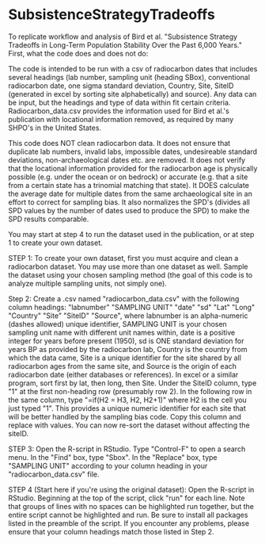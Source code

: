 # SubsistenceStrategyTradeoffs

To replicate workflow and analysis of Bird et al. "Subsistence Strategy Tradeoffs in Long-Term Population Stability Over the Past 6,000 Years." First, what the code does and does not do:

The code is intended to be run with a csv of radiocarbon dates that includes several headings (lab number, sampling unit (heading SBox), conventional radiocarbon date, one sigma standard deviation, Country, Site, SiteID (generated in excel by sorting site alphabetically) and source). Any data can be input, but the headings and type of data within fit certain criteria. Radiocarbon_data.csv provides the information used for Bird et al.'s publication with locational information removed, as required by many SHPO's in the United States. 

This code does NOT clean radiocarbon data. It does not ensure that duplicate lab numbers, invalid labs, impossible dates, undesireable standard deviations, non-archaeological dates etc. are removed. It does not verify that the locational information provided for the radiocarbon age is physically possible (e.g. under the ocean or on bedrock) or accurate (e.g. that a site from a certain state has a trinomial matching that state). It DOES calculate the average date for multiple dates from the same archaeological site in an effort to correct for sampling bias. It also normalizes the SPD's (divides all SPD values by the number of dates used to produce the SPD) to make the SPD results comparable.

You may start at step 4 to run the dataset used in the publication, or at step 1 to create your own dataset.


STEP 1:
To create your own dataset, first you must acquire and clean a radiocarbon dataset. You may use more than one dataset as well. Sample the dataset using your chosen sampling method (the goal of this code is to analyze multiple sampling units, not simply one). 

Step 2:
Create a .csv named "radiocarbon_data.csv" with the following column headings: "labnumber" "SAMPLING UNIT" "date" "sd" "Lat" "Long" "Country" "Site" "SiteID" "Source", where labnumber is an alpha-numeric (dashes allowed) unique identifier, SAMPLING UNIT is your chosen sampling unit name with different unit names within, date is a positive integer for years before present (1950), sd is ONE standard deviation for years BP as provided by the radiocarbon lab, Country is the country from which the data came, Site is a unique identifier for the site shared by all radiocarbon ages from the same site, and Source is the origin of each radiocarbon date (either databases or references). In excel or a similar program, sort first by lat, then long, then Site. Under the SiteID column, type "1" at the first non-heading row (presumably row 2). In the following row in the same column, type "=if(H2 = H3, H2, H2+1)" where H2 is the cell you just typed "1". This provides a unique numeric identifier for each site that will be better handled by the sampling bias code. Copy this column and replace with values. You can now re-sort the dataset without affecting the siteID.

STEP 3:
Open the R-script in RStudio. Type "Control-F" to open a search menu. In the "Find" box, type "Sbox". In the "Replace" box, type "SAMPLING UNIT" according to your column heading in your "radiocarbon_data.csv" file.

STEP 4 (Start here if you're using the original dataset):
Open the R-script in RStudio. Beginning at the top of the script, click "run" for each line. Note that groups of lines with no spaces can be highlighted run together, but the entire script cannot be highlighted and run. Be sure to install all packages listed in the preamble of the script.  If you encounter any problems, please ensure that your column headings match those listed in Step 2.
